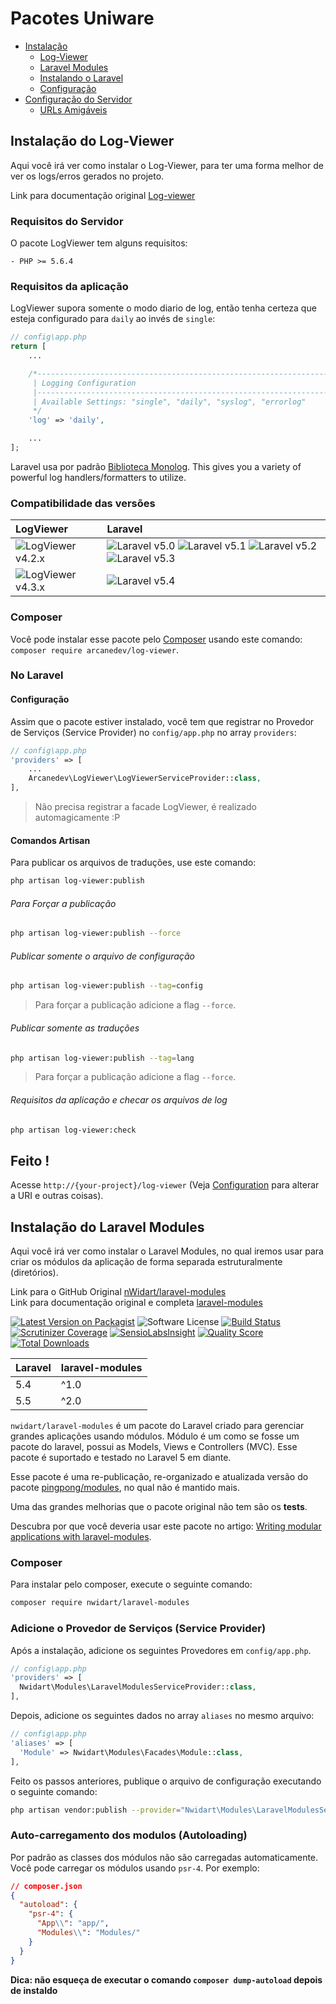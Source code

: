 # Pacotes Uniware

- [Instalação](#)
    - [Log-Viewer](#log-viewer)
    - [Laravel Modules](#laravel-modules)
    - [Instalando o Laravel](#installing-laravel)
    - [Configuração](#configuration)
- [Configuração do Servidor](#web-server-configuration)
    - [URLs Amigáveis](#pretty-urls)

<a name="log-viewer"></a>
## Instalação do Log-Viewer

Aqui você irá ver como instalar o Log-Viewer, para ter uma forma melhor de ver os logs/erros gerados no projeto.

Link para documentação original [Log-viewer](https://github.com/ARCANEDEV/LogViewer)
  
### Requisitos do Servidor

O pacote LogViewer tem alguns requisitos:

    - PHP >= 5.6.4

### Requisitos da aplicação

LogViewer supora somente o modo diario de log, então tenha certeza que esteja configurado para `daily` ao invés de `single`:

```php
// config\app.php
return [
    ...

    /*--------------------------------------------------------------------------
     | Logging Configuration
     |--------------------------------------------------------------------------
     | Available Settings: "single", "daily", "syslog", "errorlog"
     */
    'log' => 'daily',

    ...
];
```

Laravel usa por padrão [Biblioteca Monolog](https://github.com/Seldaek/monolog). This gives you a variety of powerful log handlers/formatters to utilize.
 
### Compatibilidade das versões

| LogViewer                             | Laravel                                                                                                             |
|:--------------------------------------|:--------------------------------------------------------------------------------------------------------------------|
| ![LogViewer v4.2.x](https://img.shields.io/badge/version-4.2.*-blue.svg?style=flat-square) | ![Laravel v5.0](https://img.shields.io/badge/v5.0-supported-brightgreen.svg?style=flat-square) ![Laravel v5.1](https://img.shields.io/badge/v5.1-supported-brightgreen.svg?style=flat-square) ![Laravel v5.2](https://img.shields.io/badge/v5.2-supported-brightgreen.svg?style=flat-square) ![Laravel v5.3](https://img.shields.io/badge/v5.3-supported-brightgreen.svg?style=flat-square) |
| ![LogViewer v4.3.x](https://img.shields.io/badge/version-4.3.*-blue.svg?style=flat-square) | ![Laravel v5.4](https://img.shields.io/badge/v5.4-supported-brightgreen.svg?style=flat-square)

### Composer

Você pode instalar esse pacote pelo [Composer](http://getcomposer.org/) usando este comando: `composer require arcanedev/log-viewer`.

### No Laravel

#### Configuração
Assim que o pacote estiver instalado, você tem que  registrar no Provedor de Serviços (Service Provider) no `config/app.php` no array `providers`:

```php
// config\app.php
'providers' => [
    ...
    Arcanedev\LogViewer\LogViewerServiceProvider::class,
],
```
> Não precisa registrar a facade LogViewer, é realizado automagicamente :P

#### Comandos Artisan 

Para publicar os arquivos de traduções, use este comando:

```bash
php artisan log-viewer:publish
```
###### Para Forçar a publicação

```bash
php artisan log-viewer:publish --force
```

###### Publicar somente o arquivo de configuração

```bash
php artisan log-viewer:publish --tag=config
```

> Para forçar a publicação adicione a flag `--force`.

###### Publicar somente as traduções

```bash
php artisan log-viewer:publish --tag=lang
```

> Para forçar a publicação adicione a flag `--force`.

###### Requisitos da aplicação e checar os arquivos de log

```bash
php artisan log-viewer:check
```
## Feito !

Acesse `http://{your-project}/log-viewer` (Veja [Configuration](https://github.com/ARCANEDEV/LogViewer/wiki/3.-Configuration) para alterar a URI e outras coisas).

<a name="laravel-modules"></a>
## Instalação do Laravel Modules

Aqui você irá ver como instalar o Laravel Modules, no qual iremos usar para criar os módulos da aplicação de forma separada estruturalmente (diretórios).

Link para o GitHub Original [nWidart/laravel-modules](https://github.com/nWidart/laravel-modules)  
Link para documentação original e completa [laravel-modules](https://nwidart.com/laravel-modules/v1/introduction)

[![Latest Version on Packagist](https://img.shields.io/packagist/v/nwidart/laravel-modules.svg?style=flat-square)](https://packagist.org/packages/nwidart/laravel-modules)
![Software License](https://img.shields.io/badge/license-MIT-brightgreen.svg?style=flat-square)
[![Build Status](https://img.shields.io/travis/nWidart/laravel-modules/1.0.svg?style=flat-square)](https://travis-ci.org/nWidart/laravel-modules)
[![Scrutinizer Coverage](https://img.shields.io/scrutinizer/coverage/g/nWidart/laravel-modules.svg?maxAge=86400&style=flat-square)](https://scrutinizer-ci.com/g/nWidart/laravel-modules/?branch=master)
[![SensioLabsInsight](https://img.shields.io/sensiolabs/i/25320a08-8af4-475e-a23e-3321f55bf8d2.svg?style=flat-square)](https://insight.sensiolabs.com/projects/25320a08-8af4-475e-a23e-3321f55bf8d2)
[![Quality Score](https://img.shields.io/scrutinizer/g/nWidart/laravel-modules.svg?style=flat-square)](https://scrutinizer-ci.com/g/nWidart/laravel-modules)
[![Total Downloads](https://img.shields.io/packagist/dt/nwidart/laravel-modules.svg?style=flat-square)](https://packagist.org/packages/nwidart/laravel-modules)

| **Laravel**  |  **laravel-modules** |
|---|---|
| 5.4  | ^1.0  |
| 5.5  | ^2.0  |

`nwidart/laravel-modules` é um pacote do Laravel criado para gerenciar grandes aplicações usando módulos. Módulo é um como se fosse um pacote do laravel, possui as Models, Views e Controllers (MVC). Esse pacote é suportado e testado no Laravel 5 em diante.

Esse pacote é uma re-publicação, re-organizado e atualizada versão do pacote [pingpong/modules](https://github.com/pingpong-labs/modules), no qual não é mantido mais.

Uma das grandes melhorias que o pacote original não tem são os **tests**.

Descubra por que você deveria usar este pacote no artigo: [Writing modular applications with laravel-modules](https://nicolaswidart.com/blog/writing-modular-applications-with-laravel-modules).

### Composer

Para instalar pelo composer, execute o seguinte comando:

``` bash
composer require nwidart/laravel-modules
```

### Adicione o Provedor de Serviços (Service Provider)

Após a instalação, adicione os seguintes Provedores em `config/app.php`.

``` php
// config\app.php
'providers' => [
  Nwidart\Modules\LaravelModulesServiceProvider::class,
],
```

Depois, adicione os seguintes dados no array `aliases` no mesmo arquivo:

``` php
// config\app.php
'aliases' => [
  'Module' => Nwidart\Modules\Facades\Module::class,
],
```

Feito os passos anteriores, publique o arquivo de configuração executando o seguinte comando:

``` bash
php artisan vendor:publish --provider="Nwidart\Modules\LaravelModulesServiceProvider"
```

### Auto-carregamento dos modulos (Autoloading)

Por padrão as classes dos módulos não são carregadas automaticamente. Você pode carregar os módulos usando `psr-4`. Por exemplo:

``` json
// composer.json
{
  "autoload": {
    "psr-4": {
      "App\\": "app/",
      "Modules\\": "Modules/"
    }
  }
}
```

**Dica: não esqueça de executar o comando `composer dump-autoload` depois de instaldo**